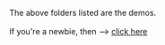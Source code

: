 The above folders listed are the demos. <br>
<br>
If you're a newbie, then --> <a href="https://github.com/dragonwolverines/GettingStarted-Django-Windows">click here</a><br>
